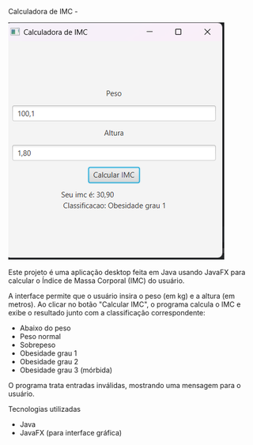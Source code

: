 Calculadora de IMC - 

![Tela da Calculadora IMC](img/TelaCalculadoraImc.png)


Este projeto é uma aplicação desktop feita em Java usando JavaFX para calcular o Índice de Massa Corporal (IMC) do usuário.

A interface permite que o usuário insira o peso (em kg) e a altura (em metros). Ao clicar no botão "Calcular IMC", o programa calcula o IMC e exibe o resultado junto com a classificação correspondente:

- Abaixo do peso
- Peso normal
- Sobrepeso
- Obesidade grau 1
- Obesidade grau 2
- Obesidade grau 3 (mórbida)

O programa trata entradas inválidas, mostrando uma mensagem para o usuário.

Tecnologias utilizadas

- Java
- JavaFX (para interface gráfica)





